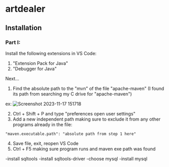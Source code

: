 # artdealer

## Installation
### Part I:
Install the following extensions in VS Code:
1) "Extension Pack for Java"
2) "Debugger for Java"
   
Next...

1) Find the absolute path to the "mvn" of the file "apache-maven" (I found its path from searching my C drive for "apache-maven")
   
ex: ![Screenshot 2023-11-17 151718](https://github.com/lasttycoon2506/artdealer/assets/114425878/a0f39f21-7cf5-44e5-af86-02b39b67f309)


2) Ctrl + Shift + P and type "preferences open user settings"
3) Add a new independent path making sure to exclude it from any other programs already in the file:
```
"maven.executable.path": "absolute path from step 1 here"
```

4) Save file, exit, reopen VS Code
5) Ctrl + F5 making sure program runs and maven exe path was found

-install sqltools -install sqltools-driver -choose mysql -install mysql

